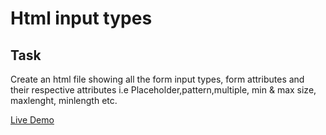 # Html input types
## Task

Create an html file showing all the form input types, form attributes and their respective attributes i.e Placeholder,pattern,multiple, min & max size, maxlenght, minlength etc.

[Live Demo]( https://mwongess.github.io/html-input-types/)